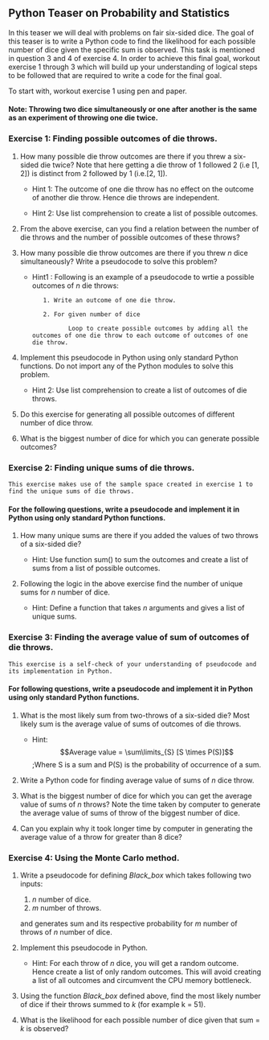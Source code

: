 
## Python Teaser on Probability and Statistics 

In this teaser we will deal with problems on fair six-sided dice. The goal of this teaser is to write a Python code to find the likelihood for each possible number of dice given the specific sum is observed. This task is mentioned in question 3 and 4 of exercise 4. In order to achieve this final goal, workout exercise 1 through 3 which will build up your understanding of logical steps to be followed that are required to write a code for the final goal. 

To start with, workout exercise 1 using pen and paper.

#### Note: Throwing two dice simultaneously or one after another is the same as an experiment of throwing one die twice.

### Exercise 1: Finding possible outcomes of die throws.

1. How many possible die throw outcomes are there if you threw a six-sided die twice? Note that here getting a die throw of 1 followed 2 (i.e [1, 2]) is distinct from 2 followed by 1 (i.e.[2, 1]).

   * Hint 1: The outcome of one die throw has no effect on the outcome of another die throw. Hence die throws are independent.

   * Hint 2: Use list comprehension to create a list of possible outcomes.

2. From the above exercise, can you find a relation between the number of die throws and the number of possible outcomes of these throws?

3. How many possible die throw outcomes are there if you threw *n* dice simultaneously? Write a pseudocode to solve this problem?

   * Hint1 : Following is an example of a pseudocode to wrtie a possible outcomes of *n* die throws:
           
           
            1. Write an outcome of one die throw.

            2. For given number of dice

                   Loop to create possible outcomes by adding all the outcomes of one die throw to each outcome of outcomes of one die throw. 

4. Implement this pseudocode in Python using only standard Python functions. Do not import any of the Python modules to solve this problem. 

   * Hint 2: Use list comprehension to create a list of outcomes of die throws.

5. Do this exercise for generating all possible outcomes of different number of dice throw. 

6. What is the biggest number of dice for which you can generate possible outcomes?

### Exercise 2: Finding unique sums of die throws.
    This exercise makes use of the sample space created in exercise 1 to find the unique sums of die throws.

#### For the following questions, write a pseudocode and implement it in Python using only standard Python functions. 

1. How many unique sums are there if you added the values of two throws of a six-sided die?

   * Hint: Use function sum() to sum the outcomes and create a list of sums from a list of possible outcomes.

2. Following the logic in the above exercise find the number of unique sums for *n* number of dice.

   * Hint: Define a function that takes *n* arguments and gives a list of unique sums.

### Exercise 3: Finding the average value of sum of outcomes of die throws.
    This exercise is a self-check of your understanding of pseudocode and its implementation in Python.

#### For following questions, write a pseudocode and implement it in Python using only standard Python functions. 

1. What is the most likely sum from two-throws of a six-sided die? Most likely sum is the average value of sums of outcomes of die throws.

   * Hint: $$Average value = \sum\limits_{S} [S \times P(S)]$$
           ;Where S is a sum and P(S) is the probability of occurrence of a sum.

2. Write a Python code for finding average value of sums of *n* dice throw.

3. What is the biggest number of dice for which you can get the average value of sums of *n* throws? Note the time taken by computer to generate the average value of sums of throw of the biggest number of dice.

4. Can you explain why it took longer time by computer in generating the average value of a throw for greater than 8 dice? 

### Exercise 4: Using the Monte Carlo method.

1. Write a pseudocode for defining *Black_box* which takes following two inputs:
    1. *n* number of dice.
    2. *m* number of throws.

   and generates sum and its respective probability for *m* number of throws of *n* number of dice.
    
2. Implement this pseudocode in Python. 

   * Hint: For each throw of *n* dice, you will get a random outcome. Hence create a list of only random outcomes. This will avoid creating a list of all outcomes and circumvent the CPU memory bottleneck.

3. Using the function *Black_box* defined above, find the most likely number of dice if their throws summed to *k* (for example k = 51). 

4. What is the likelihood for each possible number of dice given that sum = *k* is observed? 




    
